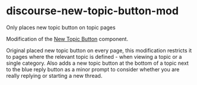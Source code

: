 # discourse-new-topic-button-mod
 Only places new topic button on topic pages

Modification of the [New Topic Button](https://meta.discourse.org/t/new-topic-button-on-all-pages-theme-component/84551) component.

Original placed new topic button on every page, this modification restricts it to pages where the relevant topic is defined - when viewing a topic or a single category.
Also adds a new topic button at the bottom of a topic next to the blue reply button as a minor prompt to consider whether you are really replying or starting a new thread.
